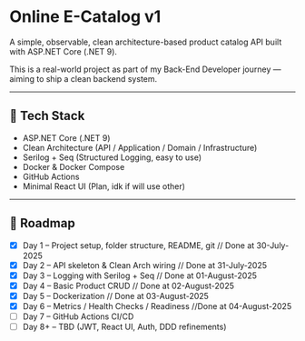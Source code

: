 # Online E-Catalog v1

A simple, observable, clean architecture-based product catalog API built with ASP.NET Core (.NET 9).

This is a real-world project as part of my Back-End Developer journey — aiming to ship a clean backend system.

---

## 🔧 Tech Stack

- ASP.NET Core (.NET 9)
- Clean Architecture (API / Application / Domain / Infrastructure)
- Serilog + Seq (Structured Logging, easy to use)
- Docker & Docker Compose
- GitHub Actions
- Minimal React UI (Plan, idk if will use other)

---

## 📌 Roadmap

- [x] Day 1 – Project setup, folder structure, README, git // Done at 30-July-2025
- [x] Day 2 – API skeleton & Clean Arch wiring // Done at 31-July-2025
- [x] Day 3 – Logging with Serilog + Seq // Done at 01-August-2025
- [x] Day 4 – Basic Product CRUD // Done at 02-August-2025
- [x] Day 5 – Dockerization // Done at 03-August-2025
- [x] Day 6 – Metrics / Health Checks / Readiness //Done at 04-August-2025
- [ ] Day 7 – GitHub Actions CI/CD
- [ ] Day 8+ – TBD (JWT, React UI, Auth, DDD refinements)
